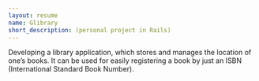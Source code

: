 ```yaml
---
layout: resume
name: Glibrary
short_description: (personal project in Rails)
---
```

Developing a library application, which stores and manages the location of one’s books.
It can be used for easily registering a book by just an ISBN (International Standard Book Number).